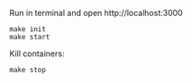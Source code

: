 Run in terminal and open http://localhost:3000

```
make init
make start
```

Kill containers:

```
make stop
```
